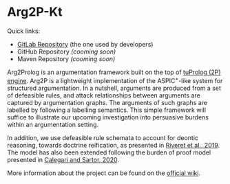 # Arg2P-Kt

Quick links:

- [GitLab Repository](https://gitlab.com/pika-lab/argumentation/arg2p-kt) (the one used by developers)
- GitHub Repository _(cooming soon)_
- Maven Repository _(cooming soon)_


Arg2Prolog is an argumentation framework built on the top of [tuProlog (2P) engine](http://pika-lab.gitlab.io/tuprolog/2p-in-kotlin/). 
Arg2P is a lightweight implementation of the ASPIC<sup>+</sup>-like system for structured  argumentation. 
In a nutshell, arguments are produced from a set of defeasible rules, and attack relationships between arguments are captured by argumentation graphs. The arguments of such graphs are labelled by following a labelling semantics. This simple framework will suffice to illustrate our upcoming investigation into persuasive burdens within an argumentation setting. 

In addition, we use defeasible rule schemata to account for deontic reasoning, towards doctrine reification, as presented in [Riveret et al., 2019](https://www.researchgate.net/publication/335754554_A_Deontic_Argumentation_Framework_Towards_Doctrine_Reification).
The model has also been extended following the burden of proof model presented in [Calegari and Sartor, 2020](https://www.overleaf.com/read/nqyzhycmjmst).

More information about the project can be found on the [official wiki](https://pika-lab.gitlab.io/argumentation/arg2p/).